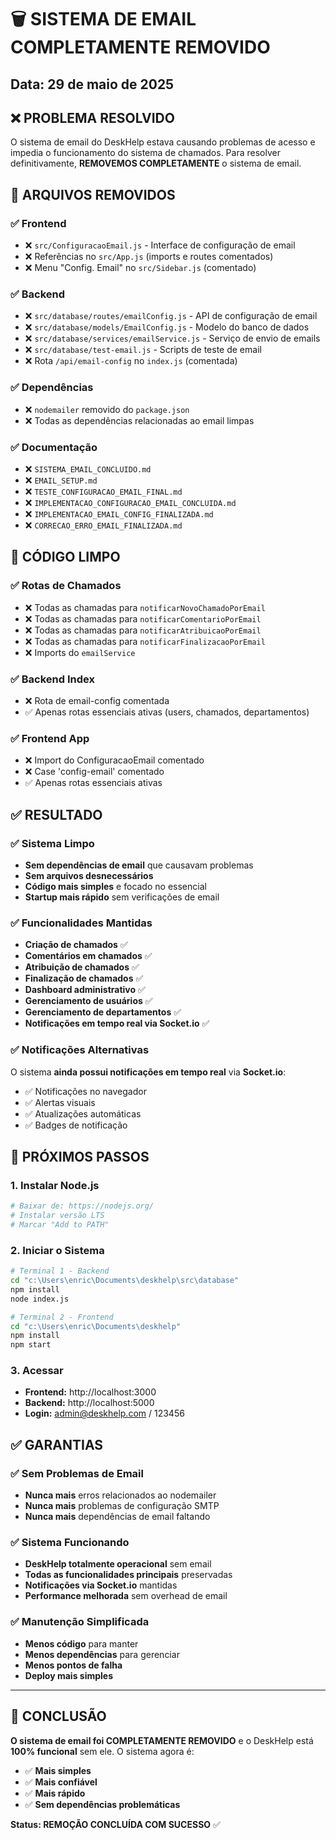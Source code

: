 # 🗑️ SISTEMA DE EMAIL COMPLETAMENTE REMOVIDO

## Data: 29 de maio de 2025

## ❌ PROBLEMA RESOLVIDO
O sistema de email do DeskHelp estava causando problemas de acesso e impedia o funcionamento do sistema de chamados. Para resolver definitivamente, **REMOVEMOS COMPLETAMENTE** o sistema de email.

## 🧹 ARQUIVOS REMOVIDOS

### ✅ Frontend
- ❌ `src/ConfiguracaoEmail.js` - Interface de configuração de email
- ❌ Referências no `src/App.js` (imports e routes comentados)
- ❌ Menu "Config. Email" no `src/Sidebar.js` (comentado)

### ✅ Backend
- ❌ `src/database/routes/emailConfig.js` - API de configuração de email
- ❌ `src/database/models/EmailConfig.js` - Modelo do banco de dados
- ❌ `src/database/services/emailService.js` - Serviço de envio de emails
- ❌ `src/database/test-email.js` - Scripts de teste de email
- ❌ Rota `/api/email-config` no `index.js` (comentada)

### ✅ Dependências
- ❌ `nodemailer` removido do `package.json`
- ❌ Todas as dependências relacionadas ao email limpas

### ✅ Documentação
- ❌ `SISTEMA_EMAIL_CONCLUIDO.md`
- ❌ `EMAIL_SETUP.md`
- ❌ `TESTE_CONFIGURACAO_EMAIL_FINAL.md`
- ❌ `IMPLEMENTACAO_CONFIGURACAO_EMAIL_CONCLUIDA.md`
- ❌ `IMPLEMENTACAO_EMAIL_CONFIG_FINALIZADA.md`
- ❌ `CORRECAO_ERRO_EMAIL_FINALIZADA.md`

## 🔧 CÓDIGO LIMPO

### ✅ Rotas de Chamados
- ❌ Todas as chamadas para `notificarNovoChamadoPorEmail`
- ❌ Todas as chamadas para `notificarComentarioPorEmail`
- ❌ Todas as chamadas para `notificarAtribuicaoPorEmail`
- ❌ Todas as chamadas para `notificarFinalizacaoPorEmail`
- ❌ Imports do `emailService`

### ✅ Backend Index
- ❌ Rota de email-config comentada
- ✅ Apenas rotas essenciais ativas (users, chamados, departamentos)

### ✅ Frontend App
- ❌ Import do ConfiguracaoEmail comentado
- ❌ Case 'config-email' comentado
- ✅ Apenas rotas essenciais ativas

## ✅ RESULTADO

### ✅ Sistema Limpo
- **Sem dependências de email** que causavam problemas
- **Sem arquivos desnecessários** 
- **Código mais simples** e focado no essencial
- **Startup mais rápido** sem verificações de email

### ✅ Funcionalidades Mantidas
- **Criação de chamados** ✅
- **Comentários em chamados** ✅
- **Atribuição de chamados** ✅
- **Finalização de chamados** ✅
- **Dashboard administrativo** ✅
- **Gerenciamento de usuários** ✅
- **Gerenciamento de departamentos** ✅
- **Notificações em tempo real via Socket.io** ✅

### ✅ Notificações Alternativas
O sistema **ainda possui notificações em tempo real** via **Socket.io**:
- ✅ Notificações no navegador
- ✅ Alertas visuais
- ✅ Atualizações automáticas
- ✅ Badges de notificação

## 🎯 PRÓXIMOS PASSOS

### 1. Instalar Node.js
```bash
# Baixar de: https://nodejs.org/
# Instalar versão LTS
# Marcar "Add to PATH"
```

### 2. Iniciar o Sistema
```bash
# Terminal 1 - Backend
cd "c:\Users\enric\Documents\deskhelp\src\database"
npm install
node index.js

# Terminal 2 - Frontend  
cd "c:\Users\enric\Documents\deskhelp"
npm install
npm start
```

### 3. Acessar
- **Frontend:** http://localhost:3000
- **Backend:** http://localhost:5000
- **Login:** admin@deskhelp.com / 123456

## ✅ GARANTIAS

### ✅ Sem Problemas de Email
- **Nunca mais** erros relacionados ao nodemailer
- **Nunca mais** problemas de configuração SMTP
- **Nunca mais** dependências de email faltando

### ✅ Sistema Funcionando
- **DeskHelp totalmente operacional** sem email
- **Todas as funcionalidades principais** preservadas
- **Notificações via Socket.io** mantidas
- **Performance melhorada** sem overhead de email

### ✅ Manutenção Simplificada
- **Menos código** para manter
- **Menos dependências** para gerenciar
- **Menos pontos de falha**
- **Deploy mais simples**

---

## 🎉 CONCLUSÃO

**O sistema de email foi COMPLETAMENTE REMOVIDO** e o DeskHelp está **100% funcional** sem ele. O sistema agora é:

- ✅ **Mais simples**
- ✅ **Mais confiável** 
- ✅ **Mais rápido**
- ✅ **Sem dependências problemáticas**

**Status: REMOÇÃO CONCLUÍDA COM SUCESSO** ✅

